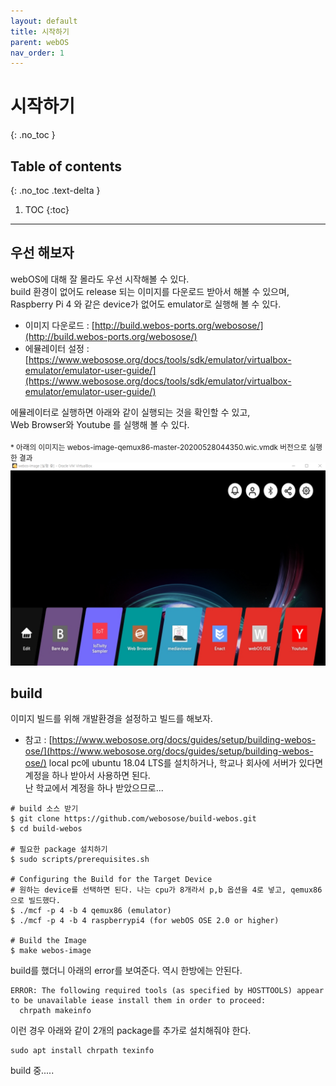 ```yaml
---
layout: default
title: 시작하기
parent: webOS
nav_order: 1
---
```


# 시작하기
{: .no_toc }

## Table of contents
{: .no_toc .text-delta }

1. TOC
{:toc}

---

## 우선 해보자
webOS에 대해 잘 몰라도 우선 시작해볼 수 있다.<br>
build 환경이 없어도 release 되는 이미지를 다운로드 받아서 해볼 수 있으며,<br>
Raspberry Pi 4 와 같은 device가 없어도 emulator로 실행해 볼 수 있다.<br>
* 이미지 다운로드 : [http://build.webos-ports.org/webosose/](http://build.webos-ports.org/webosose/)
* 에뮬레이터 설정 : [https://www.webosose.org/docs/tools/sdk/emulator/virtualbox-emulator/emulator-user-guide/](https://www.webosose.org/docs/tools/sdk/emulator/virtualbox-emulator/emulator-user-guide/)

에뮬레이터로 실행하면 아래와 같이 실행되는 것을 확인할 수 있고,<br>
Web Browser와 Youtube 를 실행해 볼 수 있다.<br>
<br>
<small>* 아래의 이미지는 webos-image-qemux86-master-20200528044350.wic.vmdk 버전으로 실행한 결과</small>
![](./vbox_emulator_image.jpg)

## build
이미지 빌드를 위해 개발환경을 설정하고 빌드를 해보자.<br>
* 참고 : [https://www.webosose.org/docs/guides/setup/building-webos-ose/](https://www.webosose.org/docs/guides/setup/building-webos-ose/)
local pc에 ubuntu 18.04 LTS를 설치하거나, 학교나 회사에 서버가 있다면 계정을 하나 받아서 사용하면 된다.<br>
난 학교에서 계정을 하나 받았으므로...<br>

```
# build 소스 받기
$ git clone https://github.com/webosose/build-webos.git
$ cd build-webos

# 필요한 package 설치하기
$ sudo scripts/prerequisites.sh

# Configuring the Build for the Target Device
# 원하는 device를 선택하면 된다. 나는 cpu가 8개라서 p,b 옵션을 4로 넣고, qemux86으로 빌드했다.
$ ./mcf -p 4 -b 4 qemux86 (emulator)
$ ./mcf -p 4 -b 4 raspberrypi4 (for webOS OSE 2.0 or higher)

# Build the Image
$ make webos-image
```

build를 했더니 아래의 error를 보여준다. 역시 한방에는 안된다.<br>

```
ERROR: The following required tools (as specified by HOSTTOOLS) appear to be unavailable iease install them in order to proceed:
  chrpath makeinfo
```

이런 경우 아래와 같이 2개의 package를 추가로 설치해줘야 한다.

```
sudo apt install chrpath texinfo
```
build 중.....<br>
